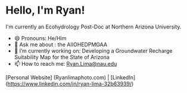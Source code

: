# Hello, I'm Ryan!

I'm currently an Ecohydrology Post-Doc at Northern Arizona University. 
- 😄 Pronouns: He/Him
- 💬 Ask me about : the AIIOHEDPMGAA
- 🔭 I’m currently working on: Developing a Groundwater Recharge Suitability Map for the State of Arizona
- 📫 How to reach me: Ryan.Lima@nau.edu

[Personal Website] (Ryanlimaphoto.com) | [LinkedIn] (https://www.linkedin.com/in/ryan-lima-32b63939/)
